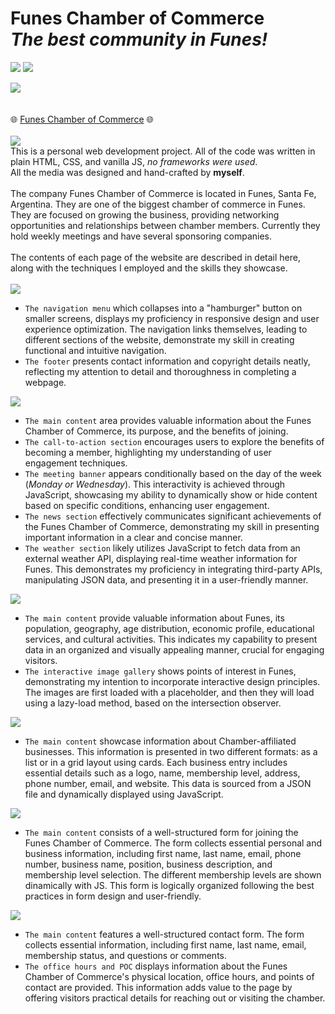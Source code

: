 # Funes Chamber of Commerce<br> <i>The best community in Funes!</i>
<picture><img src="https://img.shields.io/badge/2023-blue?style=for-the-badge&label=APR"></picture>     <a href="https://www.linkedin.com/in/natanael-damatta/" target="_blank"><img src="https://img.shields.io/badge/LinkedIn-0077B5?style=for-the-badge&logo=linkedin&logoColor=white"></a>

<picture><img src="https://github.com/ndamatta/funescoc/assets/105658793/c04f8fca-51a1-4816-b37c-ec5f52fd1e24"></picture>
<br><br><br>
🌐 <a href="https://ndamatta.github.io/funescoc/">Funes Chamber of Commerce</a> 🌐<br>
<br>
<picture><img src="https://img.shields.io/badge/OVERALL:-blue"></picture><br>
This is a personal web development project. All of the code was written in plain HTML, CSS, and vanilla JS, _no frameworks were used_.<br>
All the media was designed and hand-crafted by **myself**.<br>
<br>
The company Funes Chamber of Commerce is located in Funes, Santa Fe, Argentina. They are one of the biggest chamber of commerce in Funes.<br>
They are focused on growing the business, providing networking opportunities and relationships between chamber members. Currently they hold weekly meetings and have several sponsoring companies.<br>
<br>
The contents of each page of the website are described in detail here, along with the techniques I employed and the skills they showcase.<br>
<br>
<picture><img src="https://img.shields.io/badge/HEADER and FOOTER:-blue"></picture><br>
* `The navigation menu` which collapses into a "hamburger" button on smaller screens, displays my proficiency in responsive design and user experience optimization. The navigation links themselves, leading to different sections of the website, demonstrate my skill in creating functional and intuitive navigation.<br>
* `The footer` presents contact information and copyright details neatly, reflecting my attention to detail and thoroughness in completing a webpage.<br>

<picture><img src="https://img.shields.io/badge/HOME:-blue"></picture><br>
* `The main content` area provides valuable information about the Funes Chamber of Commerce, its purpose, and the benefits of joining.<br>
* `The call-to-action section`  encourages users to explore the benefits of becoming a member, highlighting my understanding of user engagement techniques.<br>
* `The meeting banner` appears conditionally based on the day of the week (_Monday or Wednesday_). This interactivity is achieved through JavaScript, showcasing my ability to dynamically show or hide content based on specific conditions, enhancing user engagement.<br>
* `The news section`  effectively communicates significant achievements of the Funes Chamber of Commerce, demonstrating my skill in presenting important information in a clear and concise manner.<br>
* `The weather section`  likely utilizes JavaScript to fetch data from an external weather API, displaying real-time weather information for Funes. This demonstrates my proficiency in integrating third-party APIs, manipulating JSON data, and presenting it in a user-friendly manner.<br>

<picture><img src="https://img.shields.io/badge/DISCOVER:-blue"></picture><br>
* `The main content` provide valuable information about Funes, its population, geography, age distribution, economic profile, educational services, and cultural activities. This indicates my capability to present data in an organized and visually appealing manner, crucial for engaging visitors.<br>
* `The interactive image gallery` shows points of interest in Funes, demonstrating my intention to incorporate interactive design principles. The images are first loaded with a placeholder, and then they will load using a lazy-load method, based on the intersection observer.<br>

<picture><img src="https://img.shields.io/badge/DIRECTORY:-blue"></picture><br>
* `The main content` showcase information about Chamber-affiliated businesses. This information is presented in two different formats: as a list or in a grid layout using cards. Each business entry includes essential details such as a logo, name, membership level, address, phone number, email, and website. This data is sourced from a JSON file and dynamically displayed using JavaScript.<br>

<picture><img src="https://img.shields.io/badge/JOIN:-blue"></picture><br>
* `The main content` consists of a well-structured form for joining the Funes Chamber of Commerce. The form collects essential personal and business information, including first name, last name, email, phone number, business name, position, business description, and membership level selection. The different membership levels are shown dinamically with JS. This form is logically organized following the best practices in form design and user-friendly.<br>

<picture><img src="https://img.shields.io/badge/ABOUT US:-blue"></picture><br>
* `The main content` features a well-structured contact form. The form collects essential information, including first name, last name, email, membership status, and questions or comments.
* `The office hours and POC` displays information about the Funes Chamber of Commerce's physical location, office hours, and points of contact are provided. This information adds value to the page by offering visitors practical details for reaching out or visiting the chamber.



